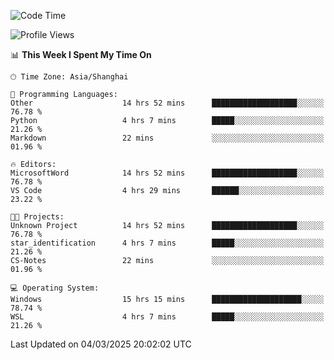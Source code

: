 <!--START_SECTION:waka-->
![Code Time](http://img.shields.io/badge/Code%20Time-2%2C350%20hrs%2038%20mins-blue)

![Profile Views](http://img.shields.io/badge/Profile%20Views-1-blue)

📊 **This Week I Spent My Time On** 

```text
🕑︎ Time Zone: Asia/Shanghai

💬 Programming Languages: 
Other                    14 hrs 52 mins      ███████████████████░░░░░░   76.78 % 
Python                   4 hrs 7 mins        █████░░░░░░░░░░░░░░░░░░░░   21.26 % 
Markdown                 22 mins             ░░░░░░░░░░░░░░░░░░░░░░░░░   01.96 % 

🔥 Editors: 
MicrosoftWord            14 hrs 52 mins      ███████████████████░░░░░░   76.78 % 
VS Code                  4 hrs 29 mins       ██████░░░░░░░░░░░░░░░░░░░   23.22 % 

🐱‍💻 Projects: 
Unknown Project          14 hrs 52 mins      ███████████████████░░░░░░   76.78 % 
star_identification      4 hrs 7 mins        █████░░░░░░░░░░░░░░░░░░░░   21.26 % 
CS-Notes                 22 mins             ░░░░░░░░░░░░░░░░░░░░░░░░░   01.96 % 

💻 Operating System: 
Windows                  15 hrs 15 mins      ████████████████████░░░░░   78.74 % 
WSL                      4 hrs 7 mins        █████░░░░░░░░░░░░░░░░░░░░   21.26 % 
```


 Last Updated on 04/03/2025 20:02:02 UTC
<!--END_SECTION:waka-->